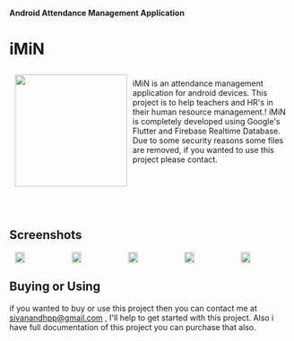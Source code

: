**Android Attendance Management Application**

# iMiN
<img src="https://github.com/Sivanandhpp/iMiN/blob/master/assets/images/imin_small.png?raw=true" align="left" width="200" hspace="10" vspace="10">
<br/>iMiN is an attendance management application for android devices. This project is to help teachers and HR's in their human resource management.! iMiN is completely developed using Google's Flutter and Firebase Realtime Database.<br/>Due to some security reasons some files are removed, if you wanted to use this project please contact.<br/><br/><br/><br/><br/><br/>



## Screenshots
<div style="display:flex;" >
<img style="margin-left:10px;" src="https://github.com/Sivanandhpp/iMiN/blob/master/screenshot/1.png" width="19%" >
<img style="margin-left:10px;" src="https://github.com/Sivanandhpp/iMiN/blob/master/screenshot/2.png" width="19%" >
<img style="margin-left:10px;" src="https://github.com/Sivanandhpp/iMiN/blob/master/screenshot/3.png" width="19%" >
<img style="margin-left:10px;" src="https://github.com/Sivanandhpp/iMiN/blob/master/screenshot/4.png" width="19%" >
<img style="margin-left:10px;" src="https://github.com/Sivanandhpp/iMiN/blob/master/screenshot/5.png" width="19%" >

</div>


## Buying or Using
if you wanted to buy or use this project then you can contact me at sivanandhpp@gmail.com , I'll help to get started with this project. Also i have full documentation of this project you can purchase that also.
